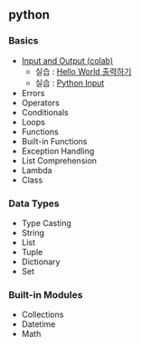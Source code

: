 ## python

### Basics
* <a href = "https://colab.research.google.com/drive/1a1rZB5tIMluQqgSrgOWFDETsv_a7kHTn?usp=sharing">Input and Output (colab)</a>
  * 실습 : <a href = "http://3.131.175.105/problem/0213">Hello World 출력하기</a>
  * 실습 : <a href = "http://3.131.175.105/problem/0214">Python Input</a>
* Errors
* Operators
* Conditionals
* Loops
* Functions
* Built-in Functions
* Exception Handling
* List Comprehension
* Lambda
* Class

### Data Types
* Type Casting
* String
* List
* Tuple
* Dictionary
* Set

### Built-in Modules
* Collections
* Datetime
* Math
